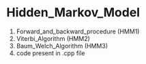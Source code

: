 # Hidden_Markov_Model
1. Forward_and_backward_procedure (HMM1)
2.  Viterbi_Algorithm (HMM2)
3.  Baum_Welch_Algorithm (HMM3)
4.  code present in .cpp file
